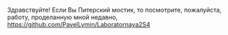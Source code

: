Здравствуйте! Если Вы Питерский мостик, то посмотрите, пожалуйста, работу, проделанную мной недавно, https://github.com/PavelLymin/Laboratornaya2S4

